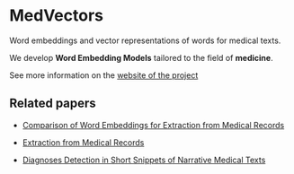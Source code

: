 # MedVectors
Word embeddings and vector representations of words for medical texts.

We develop **Word Embedding Models** tailored to the field of **medicine**. 

See more information on the [website of the project](https://medvectors.github.io/) 

## Related papers

 - [Comparison of Word Embeddings for Extraction from Medical Records](https://www.mdpi.com/1660-4601/16/22/4360/htm)

 - [Extraction from Medical Records](https://europepmc.org/article/med/31156092)

 - [Diagnoses Detection in Short Snippets of Narrative Medical Texts](https://www.sciencedirect.com/science/article/pii/S1877050919311093)
